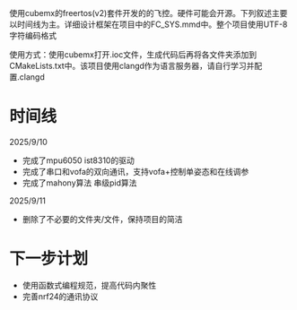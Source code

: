   使用cubemx的freertos(v2)套件开发的的飞控。硬件可能会开源。下列叙述主要以时间线为主。详细设计框架在项目中的FC_SYS.mmd中。整个项目使用UTF-8字符编码格式
  
  使用方式：使用cubemx打开.ioc文件，生成代码后再将各文件夹添加到CMakeLists.txt中。该项目使用clangd作为语言服务器，请自行学习并配置.clangd
  
# 时间线
2025/9/10 
- 完成了mpu6050 ist8310的驱动
- 完成了串口和vofa的双向通讯，支持vofa+控制单姿态和在线调参
- 完成了mahony算法 串级pid算法

2025/9/11
- 删除了不必要的文件夹/文件，保持项目的简洁

# 下一步计划
- 使用函数式编程规范，提高代码内聚性
- 完善nrf24的通讯协议
